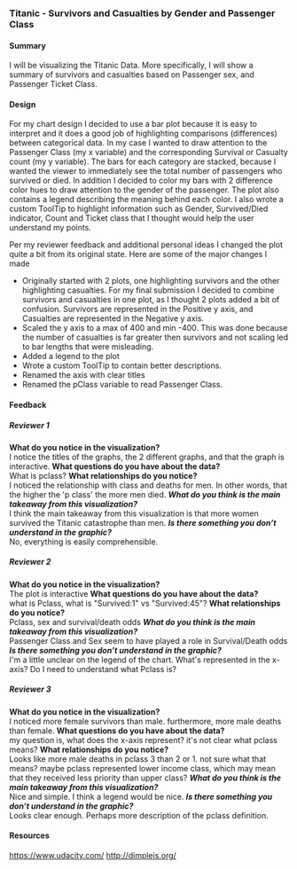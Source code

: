 ### Titanic - Survivors and Casualties by Gender and Passenger Class

#### Summary
I will be visualizing the Titanic Data. More specifically, I will show a summary of survivors and casualties based on Passenger sex, and Passenger Ticket Class.

#### Design
For my chart design I decided to use a bar plot because it is easy to interpret and it does a good job of highlighting comparisons (differences) between categorical data. In my case I wanted to draw attention to the Passenger Class (my x variable) and the corresponding Survival or Casualty count (my y variable). The bars for each category are stacked, because I wanted the viewer to immediately see the total number of passengers who survived or died. In addition I decided to color my bars with 2 difference color hues to draw attention to the gender of the passenger. The plot also contains a legend describing the meaning behind each color. I also wrote a custom ToolTip to highlight information such as Gender, Survived/Died indicator, Count and Ticket class that I thought would help the user understand my points. 

Per my reviewer feedback and additional personal ideas I changed the plot quite a bit from its original state. Here are some of the major changes I made
- Originally started with 2 plots, one highlighting survivors and the other highlighting casualties. For my final submission I decided to combine survivors and casualties in one plot, as I thought 2 plots added a bit of confusion. Survivors are represented in the Positive y axis, and Casualties are represented in the Negative y axis.
- Scaled the y axis to a max of 400 and min -400. This was done because the number of casualties is far greater then survivors and not scaling led to bar lengths that were misleading.
- Added a legend to the plot
- Wrote a custom ToolTip to contain better descriptions.
- Renamed the axis with clear titles
- Renamed the pClass variable to read Passenger Class.


#### Feedback

##### Reviewer 1

**What do you notice in the visualization?**<br>
	I notice the titles of the graphs, the 2 different graphs, and that the graph is interactive.
**What questions do you have about the data?**<br>
	What is pclass? 
**What relationships do you notice?**<br>
	I noticed the relationship with class and deaths for men. In other words, that the higher the 'p class' the more men died.
***What do you think is the main takeaway from this visualization?***<br>
	I think the main takeaway from this visualization is that more women survived the Titanic catastrophe than men. 
***Is there something you don’t understand in the graphic?***<br>
	No, everything is easily comprehensible. 


##### Reviewer 2
**What do you notice in the visualization?**<br>
	The plot is interactive
**What questions do you have about the data?**<br>
	what is Pclass, what is "Survived:1" vs "Survived:45"?
**What relationships do you notice?**<br>
	Pclass, sex and survival/death odds
***What do you think is the main takeaway from this visualization?***<br>
	Passenger Class and Sex seem to have played a role in Survival/Death odds
***Is there something you don’t understand in the graphic?***<br>
	I'm a little unclear on the legend of the chart. What's represented in the x-axis? Do I need to understand what Pclass is?
	
##### Reviewer 3
**What do you notice in the visualization?**<br>
	I noticed more female survivors than male. furthermore, more male deaths than female. 
**What questions do you have about the data?**<br>
	my question is, what does the x-axis represent? it's not clear what pclass means? 
**What relationships do you notice?**<br>
	Looks like more male deaths in pclass 3 than 2 or 1. not sure what that means? maybe pclass represented lower income class, which may mean that they received less priority than upper class? 
***What do you think is the main takeaway from this visualization?***<br>
	Nice and simple. I think a legend would be nice. 
***Is there something you don’t understand in the graphic?***<br>
	Looks clear enough. Perhaps more description of the pclass definition. 

#### Resources
https://www.udacity.com/
http://dimplejs.org/